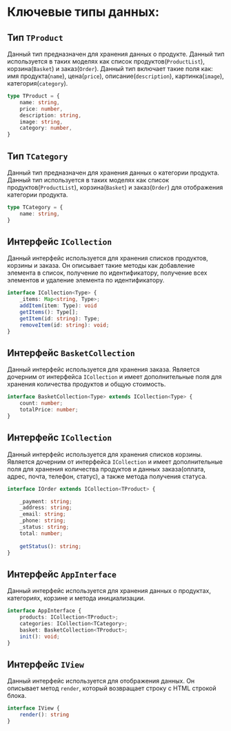# Ключевые типы данных:

## Тип `TProduct`
Данный тип предназначен для хранения данных о продукте. Данный тип используется в таких моделях как список продуктов(`ProductList`), корзина(`Basket`) и заказ(`Order`).
Данный тип включает такие поля как: имя продукта(`name`), цена(`price`), описание(`description`), картинка(`image`), категория(`category`).

```ts
type TProduct = {
	name: string,
	price: number,
	description: string,
	image: string,
	category: number,
}
```

## Тип `TCategory`
Данный тип предназначен для хранения данных о категории продукта. Данный тип используется в таких моделях как список продуктов(`ProductList`), корзина(`Basket`) и заказ(`Order`) для отображения категории продукта.

```ts
type TCategory = {
	name: string,
}
```

## Интерфейс `ICollection`

Данный интерфейс используется для хранения списков продуктов, корзины и заказа. Он описывает такие методы как добавление элемента в список, получение по идентификатору, получение всех элементов и удаление элемента по идентификатору.

```ts
interface ICollection<Type> {
	_items: Map<string, Type>;
	addItem(item: Type): void
	getItems(): Type[];
	getItem(id: string): Type;
	removeItem(id: string): void;
}
```

## Интерфейс `BasketCollection`

Данный интерфейс используется для хранения заказа. Является дочерним от интерфейса `ICollection` и имеет дополнительные поля для хранения количества продуктов и общую стоимость.

```ts
interface BasketCollection<Type> extends ICollection<Type> {
	count: number;
	totalPrice: number;
}
```

## Интерфейс `ICollection`

Данный интерфейс используется для хранения списков корзины. Является дочерним от интерфейса `ICollection` и имеет дополнительные поля для хранения количества продуктов и данных заказа(оплата, адрес, почта, телефон, статус), а также метода получения статуса.

```ts
interface IOrder extends ICollection<TProduct> {

	_payment: string;
	_address: string;
	_email: string;
	_phone: string;
	_status: string;
	total: number;
	
	getStatus(): string;
}
```

## Интерфейс `AppInterface`

Данный интерфейс используется для хранения данных о продуктах, категориях, корзине и метода инициализации.

```ts
interface AppInterface {
	products: ICollection<TProduct>;
	categories: ICollection<TCategory>;
	basket: BasketCollection<TProduct>;
	init(): void;
}
```

## Интерфейс `IView`

Данный интерфейс используется для отображения данных. Он описывает метод `render`, который возвращает строку с HTML строкой блока.

```ts
interface IView {
	render(): string
}
```




